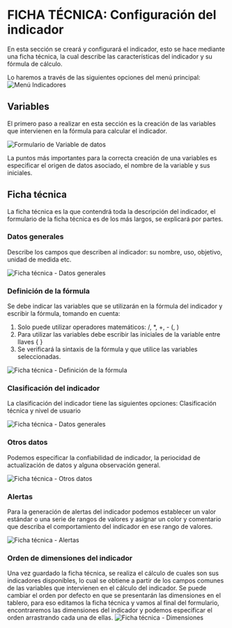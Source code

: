 # FICHA TÉCNICA: Configuración del indicador #
En esta sección se creará y configurará el indicador, esto se hace mediante una ficha técnica, la cual describe las características del indicador y su fórmula de cálculo.

Lo haremos a través de las siguientes opciones del menú principal:
![Menú Indicadores](menu_indicadores.png)

## Variables
El primero paso a realizar en esta sección es la creación de las variables que intervienen en la fórmula para calcular el indicador.

![Formulario de Variable de datos](variable_dato_crear.png)

La puntos más importantes para la correcta creación de una variables es especificar el origen de datos asociado, el nombre de la variable y sus iniciales.

## Ficha técnica
La ficha técnica es la que contendrá toda la descripción del indicador, el formulario de la ficha técnica es de los más largos, se explicará por partes.

### Datos generales
Describe los campos que describen al indicador: su nombre, uso, objetivo, unidad de medida etc.

![Ficha técnica - Datos generales](ficha1.png)

### Definición de la fórmula
Se debe indicar las variables que se utilizarán en la fórmula del indicador y escribir la fórmula, tomando en cuenta:
1. Solo puede utilizar operadores matemáticos: /, *, +, - (, )
2. Para utilizar las variables debe escribir las iniciales de la variable entre llaves { }
3. Se verificará la sintaxis de la fórmula y que utilice las variables seleccionadas.

![Ficha técnica - Definición de la fórmula](ficha2.png)

### Clasificación del indicador
La clasificación del indicador tiene las siguientes opciones: Clasificación técnica  y nivel de usuario

![Ficha técnica - Datos generales](ficha3.png)

### Otros datos
Podemos especificar la confiabilidad de indicador, la periocidad de actualización de datos y alguna observación general.

![Ficha técnica - Otros datos](ficha4.png)

### Alertas
Para la generación de alertas del indicador podemos establecer un valor estándar o una serie de rangos de valores y asignar un color y comentario que describa el comportamiento del indicador en ese rango de valores.

![Ficha técnica - Alertas](ficha5.png)

### Orden de dimensiones del indicador
Una vez guardado la ficha técnica, se realiza el cálculo de cuales son sus indicadores disponibles, lo cual se obtiene a partir de los campos comunes de las variables que intervienen en el cálculo del indicador. Se puede cambiar el orden por defecto en que se presentarán las dimensiones en el tablero, para eso editamos la ficha técnica y vamos al final del formulario, encontraremos las dimensiones del indicador y podemos especificar el orden arrastrando cada una de ellas.
![Ficha técnica - Dimensiones](ficha6.png)